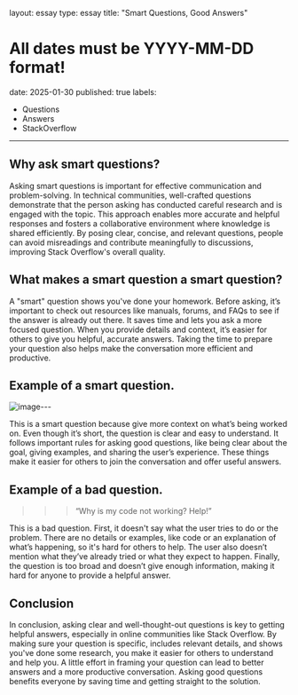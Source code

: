 layout: essay
type: essay
title: "Smart Questions, Good Answers"
# All dates must be YYYY-MM-DD format!
date: 2025-01-30
published: true
labels:
  - Questions
  - Answers
  - StackOverflow
---


## Why ask smart questions?

Asking smart questions is important for effective communication and problem-solving. In technical communities, well-crafted questions demonstrate that the person asking has conducted careful research and is  engaged with the topic. This approach enables more accurate and helpful responses and fosters a collaborative environment where knowledge is shared efficiently. By posing clear, concise, and relevant questions, people can avoid misreadings and contribute meaningfully to discussions, improving Stack Overflow's overall quality. 

## What makes a smart question a smart question?

A "smart" question shows you've done your homework. Before asking, it’s important to check out resources like manuals, forums, and FAQs to see if the answer is already out there. It saves time and lets you ask a more focused question. When you provide details and context, it’s easier for others to give you helpful, accurate answers. Taking the time to prepare your question also helps make the conversation more efficient and productive.

## Example of a smart question.

![image](https://github.com/user-attachments/assets/6bce0b40-a147-4df8-944c-18608f22bdf1)---


This is a smart question because give more context on what’s being worked on. Even though it’s short, the question is clear and easy to understand. It follows important rules for asking good questions, like being clear about the goal, giving examples, and sharing the user’s experience. These things make it easier for others to join the conversation and offer useful answers.

## Example of a bad question.

>>> “Why is my code not working? Help!”

This is a bad question. First, it doesn't say what the user tries to do or the problem. There are no details or examples, like code or an explanation of what’s happening, so it's hard for others to help. The user also doesn’t mention what they’ve already tried or what they expect to happen. Finally, the question is too broad and doesn’t give enough information, making it hard for anyone to provide a helpful answer.

## Conclusion

In conclusion, asking clear and well-thought-out questions is key to getting helpful answers, especially in online communities like Stack Overflow. By making sure your question is specific, includes relevant details, and shows you've done some research, you make it easier for others to understand and help you. A little effort in framing your question can lead to better answers and a more productive conversation. Asking good questions benefits everyone by saving time and getting straight to the solution.

